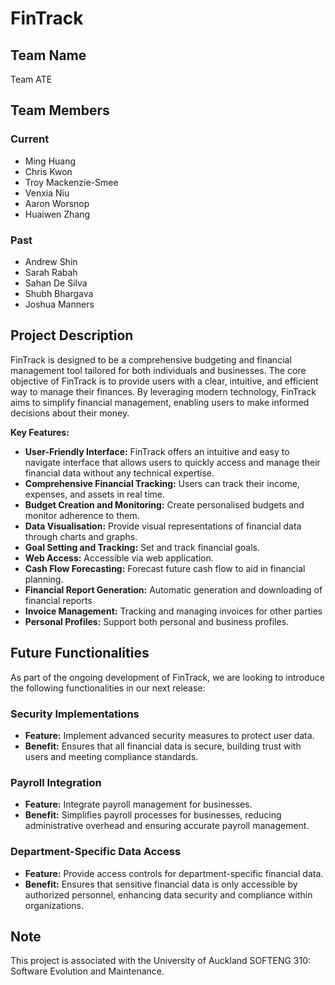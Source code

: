 # FinTrack

## Team Name
Team ATE

## Team Members
### Current
- Ming Huang
- Chris Kwon
- Troy Mackenzie-Smee
- Venxia Niu
- Aaron Worsnop
- Huaiwen Zhang
### Past
- Andrew Shin
- Sarah Rabah
- Sahan De Silva
- Shubh Bhargava
- Joshua Manners

## Project Description
FinTrack is designed to be a comprehensive budgeting and financial management tool tailored for both individuals and businesses. The core objective of FinTrack is to provide users with a clear, intuitive, and efficient way to manage their finances. By leveraging modern technology, FinTrack aims to simplify financial management, enabling users to make informed decisions about their money.

**Key Features:**

- **User-Friendly Interface:** FinTrack offers an intuitive and easy to navigate interface that allows users to quickly access and manage their financial data without any technical expertise.
- **Comprehensive Financial Tracking:** Users can track their income, expenses, and assets in real time.
- **Budget Creation and Monitoring:** Create personalised budgets and monitor adherence to them.
- **Data Visualisation:** Provide visual representations of financial data through charts and graphs.
- **Goal Setting and Tracking:** Set and track financial goals.
- **Web Access:** Accessible via web application.
- **Cash Flow Forecasting:** Forecast future cash flow to aid in financial planning.
- **Financial Report Generation:** Automatic generation and downloading of financial reports
- **Invoice Management:** Tracking and managing invoices for other parties
- **Personal Profiles:** Support both personal and business profiles.
  

## Future Functionalities 

As part of the ongoing development of FinTrack, we are looking to introduce the following functionalities in our next release:

### Security Implementations
- **Feature:** Implement advanced security measures to protect user data.
- **Benefit:** Ensures that all financial data is secure, building trust with users and meeting compliance standards.

### Payroll Integration
- **Feature:** Integrate payroll management for businesses.
- **Benefit:** Simplifies payroll processes for businesses, reducing administrative overhead and ensuring accurate payroll management.

### Department-Specific Data Access
- **Feature:** Provide access controls for department-specific financial data.
- **Benefit:** Ensures that sensitive financial data is only accessible by authorized personnel, enhancing data security and compliance within organizations.

## Note
This project is associated with the University of Auckland SOFTENG 310: Software Evolution and Maintenance.
